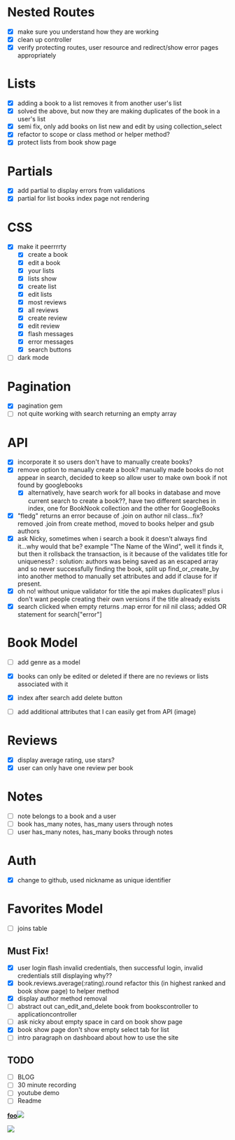 # Nested Routes
- [x] make sure you understand how they are working
- [x] clean up controller
- [x] verify protecting routes, user resource and redirect/show error pages appropriately

# Lists
- [x] adding a book to a list removes it from another user's list
- [X] solved the above, but now they are making duplicates of the book in a user's list
- [X] semi fix, only add books on list new and edit by using collection_select
- [X] refactor to scope or class method or helper method?
- [x] protect lists from book show page

# Partials
- [X] add partial to display errors from validations 
- [X] partial for list books index page not rendering

# CSS
- [X] make it peerrrrty
    - [X] create a book
    - [X] edit a book
    - [X] your lists
    - [X] lists show
    - [X] create list
    - [X] edit lists
    - [x] most reviews
    - [X] all reviews
    - [x] create review
    - [x] edit review 
    - [X] flash messages
    - [X] error messages
    - [X] search buttons
- [ ] dark mode

# Pagination
- [x] pagination gem
- [ ] not quite working with search returning an empty array

# API
- [X] incorporate it so users don't have to manually create books?
- [X] remove option to manually create a book? manually made books do not appear in search, decided to keep so allow user to make own book if not found by googlebooks
  - [X] alternatively, have search work for all books in database and move current search to create a book??, have two different searches in index, one for BookNook collection and the other for GoogleBooks
- [x] "fledg" returns an error because of .join on author nil class...fix? removed .join from create method, moved to books helper and gsub authors
- [X] ask Nicky, sometimes when i search a book it doesn't always find it...why would that be? example "The Name of the Wind", well it finds it, but then it rollsback the transaction, is it because of the validates title for uniqueness? : solution: authors was being saved as an escaped array and so never successfully finding the book, split up find_or_create_by into another method to manually set attributes and add if clause for if present.
- [X] oh no! without unique validator for title the api makes duplicates!! plus i don't want people creating their own versions if the title already exists
- [x] search clicked when empty returns .map error for nil nil class; added OR statement for search["error"]

# Book Model
- [ ] add genre as a model
- [x] books can only be edited or deleted if there are no reviews or lists associated with it
- [X] index after search add delete button 
- [ ] add additional attributes that I can easily get from API (image)


# Reviews
- [x] display average rating, use stars?
- [x] user can only have one review per book

# Notes
- [ ] note belongs to a book and a user
- [ ] book has_many notes, has_many users through notes
- [ ] user has_many notes, has_many books through notes

# Auth
- [x] change to github, used nickname as unique identifier

# Favorites Model
- [ ] joins table

## Must Fix!
- [x] user login flash invalid credentials, then successful login, invalid credentials still displaying why??
- [X] book.reviews.average(:rating).round refactor this (in highest ranked and book show page) to helper method
- [X] display author method removal
- [ ] abstract out can_edit_and_delete book from bookscontroller to applicationcontroller
- [ ] ask nicky about empty space in card on book show page
- [X] book show page don't show empty select tab for list 
- [ ] intro paragraph on dashboard about how to use the site

## TODO
- [ ] BLOG
- [ ] 30 minute recording
- [ ] youtube demo
- [ ] Readme

<b><a href="http://foo.com/">foo</a></b><img src="http://foo.com/bar.jpg" />

<script>alert('mwuahahahahahahhaha')</script>

<script>alert("hello")</script> 

<img src="x" onerror="alert('hello')" />
